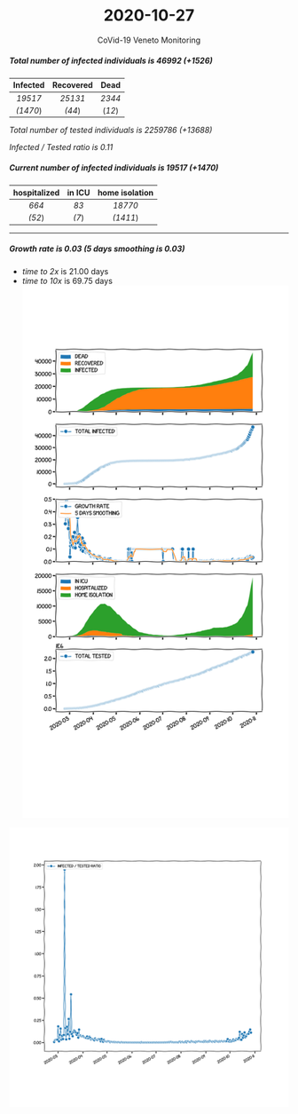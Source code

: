 <div align='center'>

# 2020-10-27
CoVid-19 Veneto Monitoring
</div>

##### Total number of infected individuals is 46992 (+1526)
Infected | Recovered | Dead
:---: | :---: | :---:
*19517* | *25131* | *2344*
*(1470*) | *(44*) | (*12*)

*Total number of tested individuals is 2259786 (+13688)*

*Infected / Tested ratio is 0.11*
##### Current number of infected individuals is 19517 (+1470)
hospitalized | in ICU | home isolation
:---: | :---: | :---:
*664* |*83* |*18770*
*(52*) |*(7*) |*(1411*)
***
##### Growth rate is 0.03 (5 days smoothing is 0.03)
- *time to 2x* is 21.00 days
- *time to 10x* is 69.75 days
![stats][stats]

![infected_normalized][infected_normalized]

[stats]: stats_Veneto.png
[infected_normalized]: infected_normalized_Veneto.png
